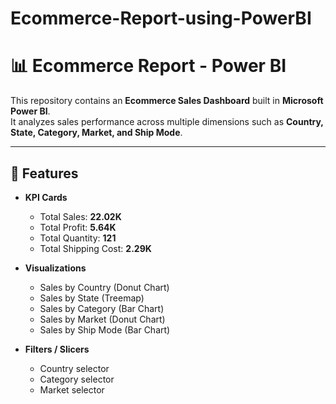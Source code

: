 # Ecommerce-Report-using-PowerBI
# 📊 Ecommerce Report - Power BI

This repository contains an **Ecommerce Sales Dashboard** built in **Microsoft Power BI**.  
It analyzes sales performance across multiple dimensions such as **Country, State, Category, Market, and Ship Mode**.

---

## 🚀 Features

- **KPI Cards**
  - Total Sales: **22.02K**
  - Total Profit: **5.64K**
  - Total Quantity: **121**
  - Total Shipping Cost: **2.29K**

- **Visualizations**
  - Sales by Country (Donut Chart)
  - Sales by State (Treemap)
  - Sales by Category (Bar Chart)
  - Sales by Market (Donut Chart)
  - Sales by Ship Mode (Bar Chart)

- **Filters / Slicers**
  - Country selector
  - Category selector
  - Market selector



